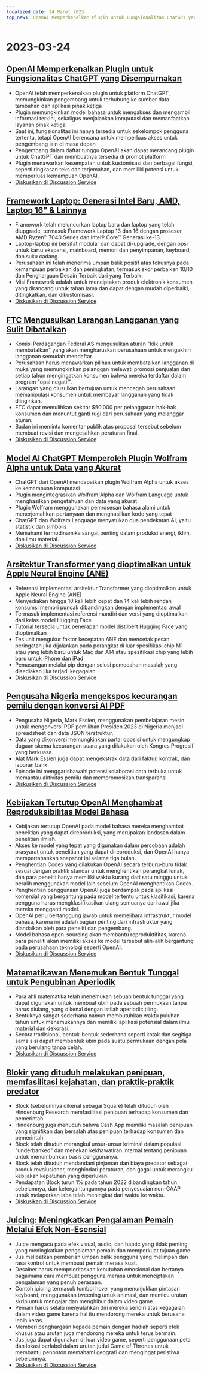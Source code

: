 ```yaml
---
localized_date: 24 Maret 2023
top_news: OpenAI Memperkenalkan Plugin untuk Fungsionalitas ChatGPT yang Disempurnakan
---
```


# 2023-03-24

## [OpenAI Memperkenalkan Plugin untuk Fungsionalitas ChatGPT yang Disempurnakan](https://openai.com/blog/chatgpt-plugins)

- OpenAI telah memperkenalkan plugin untuk platform ChatGPT, memungkinkan pengembang untuk terhubung ke sumber data tambahan dan aplikasi pihak ketiga
- Plugin memungkinkan model bahasa untuk mengakses dan mengambil informasi terkini, sekaligus menjalankan komputasi dan memanfaatkan layanan pihak ketiga
- Saat ini, fungsionalitas ini hanya tersedia untuk sekelompok pengguna tertentu, tetapi OpenAI berencana untuk memperluas akses untuk pengembang lain di masa depan
- Pengembang dalam daftar tunggu OpenAI akan dapat merancang plugin untuk ChatGPT dan membuatnya tersedia di prompt platform
- Plugin menawarkan kesempatan untuk kustomisasi dan berbagai fungsi, seperti ringkasan teks dan terjemahan, dan memiliki potensi untuk memperluas kemampuan OpenAI.
- [Diskusikan di Discussion Service](http://news.ycombinator.com/item?id=35277677)

## [Framework Laptop: Generasi Intel Baru, AMD, Laptop 16" & Lainnya](https://frame.work/)

- Framework telah meluncurkan laptop baru dan laptop yang telah diupgrade, termasuk Framework Laptop 13 dan 16 dengan prosesor AMD Ryzen™ 7040 Series dan Intel® Core™ Generasi ke-13.
- Laptop-laptop ini bersifat modular dan dapat di-upgrade, dengan opsi untuk kartu ekspansi, mainboard, memori dan penyimpanan, keyboard, dan suku cadang.
- Perusahaan ini telah menerima umpan balik positif atas fokusnya pada kemampuan perbaikan dan peningkatan, termasuk skor perbaikan 10/10 dan Penghargaan Desain Terbaik dari yang Terbaik.
- Misi Framework adalah untuk menciptakan produk elektronik konsumen yang dirancang untuk tahan lama dan dapat dengan mudah diperbaiki, ditingkatkan, dan dikustomisasi.
- [Diskusikan di Discussion Service](http://news.ycombinator.com/item?id=35277660)

## [FTC Mengusulkan Larangan Langganan yang Sulit Dibatalkan](https://www.theverge.com/2023/3/23/23652373/ftc-click-to-cancel-subscription-service-dark-patterns-ban)

- Komisi Perdagangan Federal AS mengusulkan aturan "klik untuk membatalkan" yang akan mengharuskan perusahaan untuk mengakhiri langganan semudah mendaftar.
- Perusahaan harus menawarkan pilihan untuk membatalkan langganan di muka yang memungkinkan pelanggan melewati promosi penjualan dan setiap tahun mengingatkan konsumen bahwa mereka terdaftar dalam program "opsi negatif".
- Larangan yang diusulkan bertujuan untuk mencegah perusahaan memanipulasi konsumen untuk membayar langganan yang tidak diinginkan.
- FTC dapat memulihkan sekitar $50.000 per pelanggaran hak-hak konsumen dan menuntut ganti rugi dari perusahaan yang melanggar aturan.
- Badan ini meminta komentar publik atas proposal tersebut sebelum membuat revisi dan mengesahkan peraturan final.
- [Diskusikan di Discussion Service](http://news.ycombinator.com/item?id=35274519)

## [Model AI ChatGPT Memperoleh Plugin Wolfram Alpha untuk Data yang Akurat](https://writings.stephenwolfram.com/2023/03/chatgpt-gets-its-wolfram-superpowers/)

- ChatGPT dari OpenAI mendapatkan plugin Wolfram Alpha untuk akses ke kemampuan komputasi
- Plugin mengintegrasikan Wolfram|Alpha dan Wolfram Language untuk menghasilkan pengetahuan dan data yang akurat
- Plugin Wolfram menggunakan pemrosesan bahasa alami untuk menerjemahkan pertanyaan dan menghasilkan kode yang tepat
- ChatGPT dan Wolfram Language menyatukan dua pendekatan AI, yaitu statistik dan simbolis
- Memahami termodinamika sangat penting dalam produksi energi, iklim, dan ilmu material.
- [Diskusikan di Discussion Service](http://news.ycombinator.com/item?id=35277925)

## [Arsitektur Transformer yang dioptimalkan untuk Apple Neural Engine (ANE)](https://github.com/apple/ml-ane-transformers)

- Referensi implementasi arsitektur Transformer yang dioptimalkan untuk Apple Neural Engine (ANE)
- Menyediakan hingga 10 kali lebih cepat dan 14 kali lebih rendah konsumsi memori puncak dibandingkan dengan implementasi awal
- Termasuk implementasi referensi mandiri dan versi yang dioptimalkan dari kelas model Hugging Face
- Tutorial tersedia untuk penerapan model distilbert Hugging Face yang dioptimalkan
- Tes unit mengukur faktor kecepatan ANE dan mencetak pesan peringatan jika dijalankan pada perangkat di luar spesifikasi chip M1 atau yang lebih baru untuk Mac dan A14 atau spesifikasi chip yang lebih baru untuk iPhone dan iPad
- Pemasangan melalui pip dengan solusi pemecahan masalah yang disediakan jika terjadi kegagalan
- [Diskusikan di Discussion Service](http://news.ycombinator.com/item?id=35282325)

## [Pengusaha Nigeria mengekspos kecurangan pemilu dengan konversi AI PDF](https://markessien.com/posts/drama_of_transcription/)

- Pengusaha Nigeria, Mark Essien, menggunakan pembelajaran mesin untuk mengonversi PDF pemilihan Presiden 2023 di Nigeria menjadi spreadsheet dan data JSON terstruktur.
- Data yang dikonversi memungkinkan partai oposisi untuk mengungkap dugaan skema kecurangan suara yang dilakukan oleh Kongres Progresif yang berkuasa.
- Alat Mark Essien juga dapat mengekstrak data dari faktur, kontrak, dan laporan bank.
- Episode ini menggarisbawahi potensi kolaborasi data terbuka untuk memantau aktivitas pemilu dan mempromosikan transparansi.
- [Diskusikan di Discussion Service](http://news.ycombinator.com/item?id=35272227)

## [Kebijakan Tertutup OpenAI Menghambat Reproduksibilitas Model Bahasa](https://aisnakeoil.substack.com/p/openais-policies-hinder-reproducible)

- Kebijakan tertutup OpenAI pada model bahasa mereka menghambat penelitian yang dapat direproduksi, yang merupakan landasan dalam penelitian ilmiah.
- Akses ke model yang tepat yang digunakan dalam percobaan adalah prasyarat untuk penelitian yang dapat direproduksi, dan OpenAI hanya mempertahankan snapshot ini selama tiga bulan.
- Penghentian Codex yang dilakukan OpenAI secara terburu-buru tidak sesuai dengan praktik standar untuk menghentikan perangkat lunak, dan para peneliti hanya memiliki waktu kurang dari satu minggu untuk beralih menggunakan model lain sebelum OpenAI menghentikan Codex.
- Penghentian penggunaan OpenAI juga berdampak pada aplikasi komersial yang bergantung pada model tertentu untuk klasifikasi, karena pengguna harus mengklasifikasikan ulang semuanya dari awal jika mereka mengganti model.
- OpenAI perlu bertanggung jawab untuk memelihara infrastruktur model bahasa, karena ini adalah bagian penting dari infrastruktur yang diandalkan oleh para peneliti dan pengembang.
- Model bahasa open-sourcing akan membantu reproduktifitas, karena para peneliti akan memiliki akses ke model tersebut alih-alih bergantung pada perusahaan teknologi seperti OpenAI.
- [Diskusikan di Discussion Service](http://news.ycombinator.com/item?id=35269304)

## [Matematikawan Menemukan Bentuk Tunggal untuk Pengubinan Aperiodik](https://www.newscientist.com/article/2365363-mathematicians-discover-shape-that-can-tile-a-wall-and-never-repeat/)

- Para ahli matematika telah menemukan sebuah bentuk tunggal yang dapat digunakan untuk membuat ubin pada sebuah permukaan tanpa harus diulang, yang dikenal dengan istilah aperiodic tiling.
- Bentuknya sangat sederhana namun membutuhkan waktu puluhan tahun untuk menemukannya dan memiliki aplikasi potensial dalam ilmu material dan dekorasi.
- Secara tradisional, bentuk-bentuk sederhana seperti kotak dan segitiga sama sisi dapat membentuk ubin pada suatu permukaan dengan pola yang berulang tanpa celah.
- [Diskusikan di Discussion Service](http://news.ycombinator.com/item?id=35273707)

## [Blokir yang dituduh melakukan penipuan, memfasilitasi kejahatan, dan praktik-praktik predator](https://hindenburgresearch.com/block/)

- Block (sebelumnya dikenal sebagai Square) telah dituduh oleh Hindenburg Research memfasilitasi penipuan terhadap konsumen dan pemerintah.
- Hindenburg juga menuduh bahwa Cash App memiliki masalah penipuan yang signifikan dan bersalah atas penipuan terhadap konsumen dan pemerintah.
- Block telah dituduh merangkul unsur-unsur kriminal dalam populasi "underbanked" dan menekan kekhawatiran internal tentang penipuan untuk menumbuhkan basis penggunanya.
- Block telah dituduh mendandani pinjaman dan biaya predator sebagai produk revolusioner, menghindari peraturan, dan gagal untuk merangkul kebijakan kepatuhan yang diperlukan.
- Pendapatan Block turun 1% pada tahun 2022 dibandingkan tahun sebelumnya, dan ketergantungannya pada penyesuaian non-GAAP untuk melaporkan laba telah meningkat dari waktu ke waktu.
- [Diskusikan di Discussion Service](http://news.ycombinator.com/item?id=35273782)

## [Juicing: Meningkatkan Pengalaman Pemain Melalui Efek Non-Esensial](https://garden.bradwoods.io/notes/design/juice)

- Juice mengacu pada efek visual, audio, dan haptic yang tidak penting yang meningkatkan pengalaman pemain dan memperkuat tujuan game.
- Jus melibatkan pemberian umpan balik pengguna yang melimpah dan rasa kontrol untuk membuat pemain merasa kuat.
- Desainer harus memprioritaskan kebutuhan emosional dan bertanya bagaimana cara membuat pengguna merasa untuk menciptakan pengalaman yang penuh perasaan.
- Contoh juicing termasuk tombol hover yang menunjukkan pintasan keyboard, menggunakan tweening untuk animasi, dan memicu urutan skrip untuk mengajar dan menghibur dalam video game.
- Pemain harus selalu menyalahkan diri mereka sendiri atas kegagalan dalam video game karena hal itu mendorong mereka untuk berusaha lebih keras.
- Memberi penghargaan kepada pemain dengan hadiah seperti efek khusus atau urutan juga mendorong mereka untuk terus bermain.
- Jus juga dapat digunakan di luar video game, seperti penggunaan peta dan lokasi berlabel dalam urutan judul Game of Thrones untuk membantu penonton memahami geografi dan mengingat peristiwa sebelumnya.
- [Diskusikan di Discussion Service](http://news.ycombinator.com/item?id=35273139)
